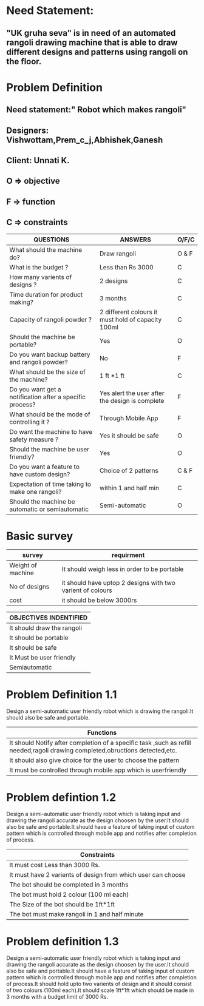 # Need Statement:
## "UK gruha seva" is in need of an automated rangoli drawing machine that is able to draw different designs and patterns using rangoli on the floor.

# Problem Definition
## Need statement:" Robot which makes rangoli"
## Designers: Vishwottam,Prem_c_j,Abhishek,Ganesh
## Client: Unnati K.

## O => objective
## F => function
## C => constraints


|QUESTIONS|ANSWERS|O/F/C|
|---------|-------|-----|
|What should the machine do?|Draw rangoli|O & F|
|What is the budget ?|Less than Rs 3000|C|
|How many varients of designs ?|2 designs|C|
|Time duration for product making?|3 months|C|
|Capacity of rangoli powder ?|2 different colours it must hold of capacity 100ml|C|
|Should the machine be portable?|Yes|O|
|Do you want backup battery and rangoli powder?|No|F|
|What should be the size of the machine?|1 ft *1 ft|C|
|Do you want get a notification after a specific process?|Yes alert the user after the design is complete|F|
|What should be the mode of controlling it ?|Through Mobile App|F|
|Do want the machine to have safety measure ?|Yes it should be safe|O|
|Should the machine be user friendly?|Yes|O|
|Do you want a feature to have custom design?|Choice of 2 patterns|C & F|
|Expectation of time taking to make one rangoli?|within 1 and half min|C|
|Should the machine be automatic or semiautomatic|Semi-automatic|O|

# Basic survey

|survey|requirment|
|------|----------|
|Weight of machine|It should weigh less in order to be portable|
|No of designs|it should have uptop 2 designs with two varient of colours|
|cost|it should be below 3000rs|

| OBJECTIVES INDENTIFIED |
|---------------------|
|It should draw the rangoli|
|It should be portable|
|It should be safe|
|It Must be user friendly|
|Semiautomatic|

# Problem Definition 1.1
Design a  semi-automatic user friendly robot which is drawing the rangoli.It should also be safe and portable.


| Functions |
|-----------|
| It should Notify after completion of a specific task ,such as refill needed,ragoli drawing completed,obructions detected,etc.|
| It should also give choice for the user to choose the pattern|
| It  must be controlled through mobile app which is userfriendly|


# Problem defintion 1.2
Design a  semi-automatic user friendly robot which is taking input and drawing the rangoli accurate as the design choosen by the user.It should also be safe and portable.It should have a feature of taking input of custom pattern which is controlled through mobile app and notifies after completion of process.


|Constraints|
|-----------|
| It must cost Less than 3000 Rs.|
| It must have 2 varients of design from which user can choose|
| The bot should be completed in 3 months|
| The bot must hold 2 colour (100 ml each)|
| The Size of the bot should be 1ft*1ft|
| The bot must make rangoli in 1 and half minute

# Problem definition 1.3
Design a  semi-automatic user friendly robot which is taking input and drawing the rangoli accurate as the design choosen by the user.It should also be safe and portable.It should have a feature of taking input of custom pattern which is controlled through mobile app and notifies after completion of process.It should hold upto two varients of design and it should consist of two colours (100ml each).It should scale 1ft*1ft which should be made in 3 months with a budget limit of 3000 Rs.





